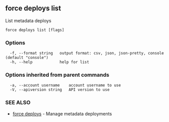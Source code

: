 ## force deploys list

List metadata deploys

```
force deploys list [flags]
```

### Options

```
  -f, --format string   output format: csv, json, json-pretty, console (default "console")
  -h, --help            help for list
```

### Options inherited from parent commands

```
  -a, --account username    account username to use
  -V, --apiversion string   API version to use
```

### SEE ALSO

* [force deploys](force_deploys.md)	 - Manage metadata deployments


